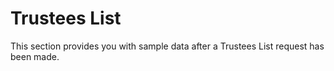 # Trustees List

This section provides you with sample data after a Trustees List request has been made.

